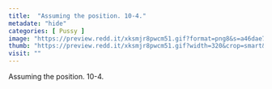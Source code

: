 ```yaml
---
title:  "Assuming the position. 10-4."
metadate: "hide"
categories: [ Pussy ]
image: "https://preview.redd.it/xksmjr8pwcm51.gif?format=png8&s=a46dae7943e7611d6a6d78c8f7e864da5f648638"
thumb: "https://preview.redd.it/xksmjr8pwcm51.gif?width=320&crop=smart&format=png8&s=1827bdf3b67914affe579cc5bd0a173544ed34ae"
visit: ""
---
```

Assuming the position. 10-4.
